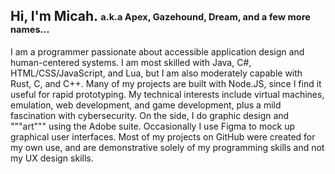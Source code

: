 ## Hi, I'm Micah. <sub><sup>a.k.a Apex, Gazehound, Dream, and a few more names...</sup></sub>

I am a programmer passionate about accessible application design and human-centered systems. I am most skilled with Java, C#, HTML/CSS/JavaScript, and Lua, but I am also moderately capable with Rust, C, and C++. Many of my projects are built with Node.JS, since I find it useful for rapid prototyping. My technical interests include virtual machines, emulation, web development, and game development, plus a mild fascination with cybersecurity. On the side, I do graphic design and """art""" using the Adobe suite. Occasionally I use Figma to mock up graphical user interfaces. Most of my projects on GitHub were created for my own use, and are demonstrative solely of my programming skills and not my UX design skills.
